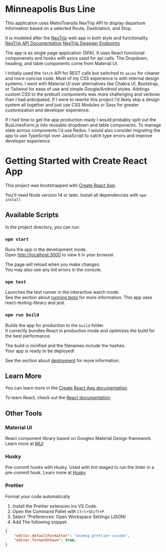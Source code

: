 # Minneapolis Bus Line
This application uses MetroTransits NexTrip API to display departure information based on a selected Route, Destination, and Stop. 

It is modeled after the [NexTrip](https://www.metrotransit.org/nextrip) web app in both style and functionality
[NexTrip API Documentation](https://svc.metrotransit.org/nextrip)
[NexTrip Swagger Endpoints](https://svc.metrotransit.org/swagger/index.html)

The app is as single page application (SPA). It uses React functional componenets and hooks with axios used for api calls. The Dropdown, heading, and table components come from Material UI. 

I initially used the `fetch` API for REST calls but switched to `axios` for cleaner and more concise code. Most of my CSS experience is with internal design systems. I went with Material UI over alternatives like Chakra UI, Bootstrap, or Tailwind for ease of use and simple Google/Android styles. Addings custom CSS to the prebuilt components was more challenging and verbose than I had anticipated. If I were to rewrite this project I'd likely skip a design system all together and just use CSS Modules or Sass for greater customization and developer experience. 

If I had time to get the app production ready I would probably split out the BusLinesForm.js into reusable dropdown and table components. To manage state across components I'd use Redux. I would also consider migrating the app to use TypeScript over JavaScript to catch type errors and improve developer experience.

# Getting Started with Create React App

This project was bootstrapped with [Create React App](https://github.com/facebook/create-react-app).

You'll need Node version 14 or later. Install all dependencies with `npm install`

## Available Scripts

In the project directory, you can run:

### `npm start`

Runs the app in the development mode.\
Open [http://localhost:3000](http://localhost:3000) to view it in your browser.

The page will reload when you make changes.\
You may also see any lint errors in the console.

### `npm test`

Launches the test runner in the interactive watch mode.\
See the section about [running tests](https://facebook.github.io/create-react-app/docs/running-tests) for more information.
This app uses react-testing-library and jest.

### `npm run build`

Builds the app for production to the `build` folder.\
It correctly bundles React in production mode and optimizes the build for the best performance.

The build is minified and the filenames include the hashes.\
Your app is ready to be deployed!

See the section about [deployment](https://facebook.github.io/create-react-app/docs/deployment) for more information.

## Learn More

You can learn more in the [Create React App documentation](https://facebook.github.io/create-react-app/docs/getting-started).

To learn React, check out the [React documentation](https://reactjs.org/).

## Other Tools

### Material UI 

React component library based on Googles Material Design framework. Learn more at [MUI](https://mui.com/material-ui/)

### Husky

Pre-commit hooks with Husky. Used with lint-staged to run the linter in a pre-commit hook. Learn more at [Husky](https://typicode.github.io/husky/#/)

### Prettier

Format your code automatically 
1. Install the Prettier extension ins VS Code. 
2. Open the Command Pallet with `Ctrl+Shift+P` 
3. Select "Preferences: Open Workspace Settings (JSON)
4. Add The following snippet:
```json
{
    "editor.defaultFormatter": "esbenp.prettier-vscode",
    "editor.formatOnSave": true,
}
```
